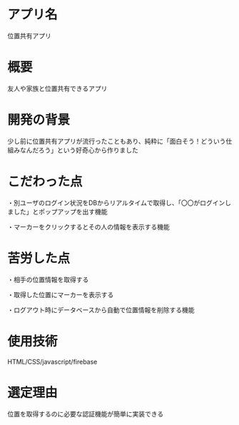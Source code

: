 # アプリ名

位置共有アプリ

# 概要

友人や家族と位置共有できるアプリ

# 開発の背景

少し前に位置共有アプリが流行ったこともあり、純粋に「面白そう！どういう仕組みなんだろう」という好奇心から作りました

# こだわった点

・別ユーザのログイン状況をDBからリアルタイムで取得し、「〇〇がログインしました」とポップアップを出す機能  

・マーカーをクリックするとその人の情報を表示する機能

# 苦労した点

・相手の位置情報を取得する 

・取得した位置にマーカーを表示する 

・ログアウト時にデータベースから自動で位置情報を削除する機能

# 使用技術
HTML/CSS/javascript/firebase

# 選定理由

位置を取得するのに必要な認証機能が簡単に実装できる
